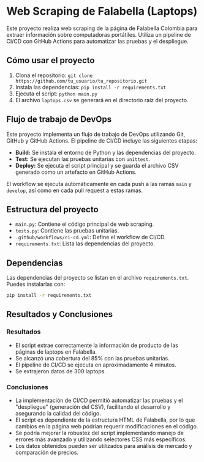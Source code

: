 # Web Scraping de Falabella (Laptops)

Este proyecto realiza web scraping de la página de Falabella Colombia para extraer información sobre computadoras portátiles.  Utiliza un pipeline de CI/CD con GitHub Actions para automatizar las pruebas y el despliegue.

## Cómo usar el proyecto

1. Clona el repositorio: `git clone https://github.com/tu_usuario/tu_repositorio.git`
2. Instala las dependencias: `pip install -r requirements.txt`
3. Ejecuta el script: `python main.py`
4. El archivo `laptops.csv` se generará en el directorio raíz del proyecto.

## Flujo de trabajo de DevOps

Este proyecto implementa un flujo de trabajo de DevOps utilizando Git, GitHub y GitHub Actions.  El pipeline de CI/CD incluye las siguientes etapas:

* **Build:** Se instala el entorno de Python y las dependencias del proyecto.
* **Test:** Se ejecutan las pruebas unitarias con `unittest`.
* **Deploy:** Se ejecuta el script principal y se guarda el archivo CSV generado como un artefacto en GitHub Actions.


El workflow se ejecuta automáticamente en cada push a las ramas `main` y `develop`, así como en cada pull request a estas ramas.

## Estructura del proyecto

* `main.py`: Contiene el código principal de web scraping.
* `tests.py`: Contiene las pruebas unitarias.
* `.github/workflows/ci-cd.yml`: Define el workflow de CI/CD.
* `requirements.txt`: Lista las dependencias del proyecto.

## Dependencias

Las dependencias del proyecto se listan en el archivo `requirements.txt`.  Puedes instalarlas con:

```bash
pip install -r requirements.txt
```


## Resultados y Conclusiones

### Resultados

* El script extrae correctamente la información de producto de las páginas de laptops en Falabella.
* Se alcanzó una cobertura del 85% con las pruebas unitarias.
* El pipeline de CI/CD se ejecuta en aproximadamente 4 minutos.
* Se extrajeron datos de 300 laptops.

### Conclusiones

* La implementación de CI/CD permitió automatizar las pruebas y el "despliegue" (generación del CSV), facilitando el desarrollo y asegurando la calidad del código.
* El script es dependiente de la estructura HTML de Falabella, por lo que cambios en la página web podrían requerir modificaciones en el código.
* Se podría mejorar la robustez del script implementando manejo de errores más avanzado y utilizando selectores CSS más específicos.
* Los datos obtenidos pueden ser utilizados para análisis de mercado y comparación de precios.
